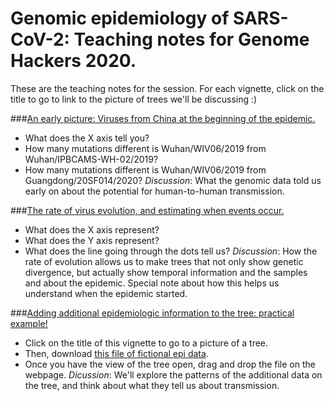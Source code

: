 # Genomic epidemiology of SARS-CoV-2: Teaching notes for Genome Hackers 2020.

These are the teaching notes for the session. For each vignette, click on the title to go to link to the picture of trees we'll be discussing :)

###[An early picture: Viruses from China at the beginning of the epidemic.](https://nextstrain.org/ncov/2020-01-25?d=tree&f_country=China&m=div)

* What does the X axis tell you?
* How many mutations different is Wuhan/WIV06/2019 from Wuhan/IPBCAMS-WH-02/2019?
* How many mutations different is Wuhan/WIV06/2019 from Guangdong/20SF014/2020?
_Discussion_: What the genomic data told us early on about the potential for human-to-human transmission.

###[The rate of virus evolution, and estimating when events occur.](https://nextstrain.org/ncov/global?l=clock)


* What does the X axis represent?
* What does the Y axis represent?
* What does the line going through the dots tell us?
_Discussion_: How the rate of evolution allows us to make trees that not only show genetic divergence, but actually show temporal information and the samples and about the epidemic. Special note about how this helps us understand when the epidemic started.

###[Adding additional epidemiologic information to the tree: practical example!](https://nextstrain.org/community/alliblk/genhack-camp/ncov/washington?c=reported-residence-type)

* Click on the title of this vignette to go to a picture of a tree.
* Then, download [this file of fictional epi data](./toy-metadata.tsv).
* Once you have the view of the tree open, drag and drop the file on the webpage.
_Dicussion_: We'll explore the patterns of the additional data on the tree, and think about what they tell us about transmission.
